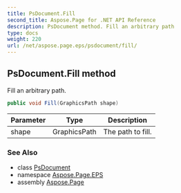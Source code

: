 ```yaml
---
title: PsDocument.Fill
second_title: Aspose.Page for .NET API Reference
description: PsDocument method. Fill an arbitrary path
type: docs
weight: 220
url: /net/aspose.page.eps/psdocument/fill/
---
```

## PsDocument.Fill method

Fill an arbitrary path.

```csharp
public void Fill(GraphicsPath shape)
```

| Parameter | Type | Description |
| --- | --- | --- |
| shape | GraphicsPath | The path to fill. |

### See Also

* class [PsDocument](../)
* namespace [Aspose.Page.EPS](../../psdocument/)
* assembly [Aspose.Page](../../../)


